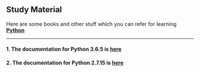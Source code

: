 ## Study Material

Here are some books and other stuff which you can refer for learning **[Python](https://www.python.org/)**

___

#### 1. The documentation for Python 3.6.5 is [here](https://docs.python.org/3/)

#### 2. The documentation for Python 2.7.15 is [here](https://docs.python.org/2/index.html)
